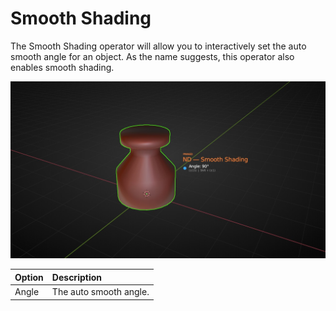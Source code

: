 # Smooth Shading

The Smooth Shading operator will allow you to interactively set the auto smooth angle for an object. As the name suggests, this operator also enables smooth shading.

![Smooth Shading Operator](../_media/smooth-shading-out.jpg ':size=800')

| Option | Description |
| :------ | :----------- |
| Angle | The auto smooth angle. |